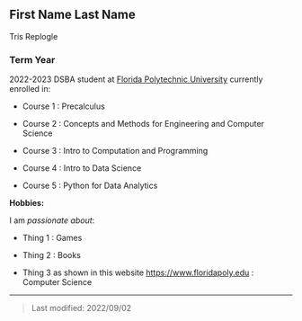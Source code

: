 ## First Name Last Name
Tris Replogle
### Term Year 
2022-2023
DSBA student at [Florida Polytechnic University](https://www.floridapoly.edu) currently enrolled in: 

- Course 1 : Precalculus 

- Course 2 : Concepts and Methods for Engineering and Computer Science

- Course 3 : Intro to Computation and Programming

- Course 4 : Intro to Data Science

- Course 5 : Python for Data Analytics

**Hobbies:**

I am _passionate about_: 

- Thing 1 : Games

- Thing 2 : Books

- Thing 3 as shown in this website <https://www.floridapoly.edu> : Computer Science

***

> Last modified: 2022/09/02
